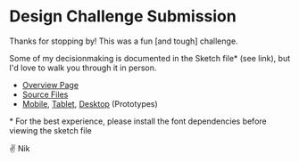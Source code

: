 # Design Challenge Submission

Thanks for stopping by! This was a fun [and tough] challenge. 

Some of my decisionmaking is documented in the Sketch file* (see link), but I'd love to walk you through it in person.

- [Overview Page](https://codepen.io/npayne/live/odYvYV)
- [Source Files](https://github.com/nikpayne/design-challenge)
- [Mobile](https://marvelapp.com/2hh01cf/), [Tablet](https://marvelapp.com/6a3bj33/), [Desktop](https://marvelapp.com/2hh609h/) (Prototypes)

\* For the best experience, please install the font dependencies before viewing the sketch file

✌️ Nik
